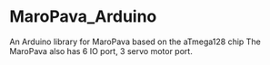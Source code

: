 # MaroPava_Arduino
An Arduino library for MaroPava based on the aTmega128 chip The MaroPava also has 6 IO port, 3 servo motor port.
